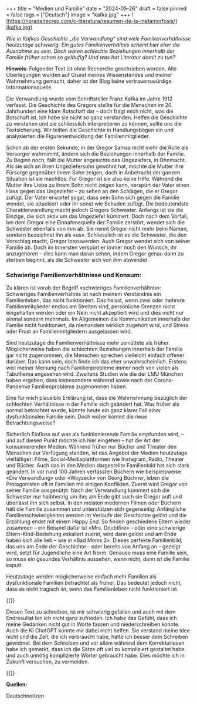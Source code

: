 +++
title = "Medien und Familie"
date = "2024-05-26"
draft = false
pinned = false
tags = ["Deutsch"]
image = "kafka.jpg"
+++
![https://horadelrecreo.com/c-literatura/resumen-de-la-metamorfosis/](kafka.jpg)

*Wie in Kafkas Geschichte „die Verwandlung“ sind viele Familienverhältnisse heutzutage schwierig. Ein gutes Familienverhältnis scheint hier eher die Ausnahme zu sein. Doch waren schlechte Beziehungen innerhalb der Familie früher schon so geläufig? Und was hat Literatur damit zu tun?*

**Hinweis**: Folgender Text ist ohne Recherche geschrieben worden. Alle Überlegungen wurden auf Grund meines Wissenstandes und meiner Wahrnehmung gemacht, daher ist der Blog keine vertrauenswürdige Informationsquelle. 

Die Verwandlung wurde vom Schriftsteller Franz Kafka im Jahre 1912 verfasst. Die Geschichte des Gregors stellte für die Menschen im 20. Jahrhundert eine klare Botschaft dar – doch fragt mich nicht, was die Botschaft ist. Ich habe sie nicht so ganz verstanden. Helfen die Geschichte zu verstehen und sie schliesslich interpretieren zu können, sollte uns die Textsicherung.  Wir teilten die Geschichte in Handlungsbögen ein und analysierten die Figurenentwicklung der Familienmitglieder. 

Schon ab der ersten Sekunde, in der Gregor Samsa nicht mehr die Rolle als Versorger wahrnimmt, ändern sich die Beziehungen innerhalb der Familie. Zu Beginn noch, fällt die Mutter angesichts des Ungeziefers, in Ohnmacht. Als sie sich an ihren Ungeziefersohn gewöhnt hat, möchte die Mutter ihre Fürsorge gegenüber ihrem Sohn zeigen, doch in Anbetracht der ganzen Situation ist sie machtlos. Für Gregor ist sie also keine Hilfe. Während die Mutter ihre Liebe zu ihrem Sohn nicht zeigen kann, verspürt der Vater einen Hass gegen das Ungeziefer – zu sehen an den Schlägen, die er Gregor zufügt. Der Vater erwartet sogar, dass sein Sohn sich gegen die Familie wendet, sie attackiert oder ihr sonst wie Schaden zufügt. Die bedeutendste Charakterwandlung macht jedoch Gregors Schwester. Anfangs ist sie die Einzige, die sich aktiv um das Ungeziefer kümmert. Doch nach dem Vorfall, bei dem Gregor eine Einnahmequelle der Familie zerstört, wendet sich die Schwester ebenfalls von ihm ab. Sie nennt Gregor nicht mehr beim Namen, sondern bezeichnet ihn als «es». Schliesslich ist es die Schwester, die den Vorschlag macht, Gregor loszuwerden. Auch Gregor wendet sich von seiner Familie ab. Doch im Innersten verspürt er immer noch den Wunsch, ihr anzugehören – dies kann man daran sehen, indem Gregor genau dann zu sterben beginnt, als die Schwester sich von ihm abwendet 

### Schwierige Familienverhältnisse und Konsum:



Zu klären ist vorab der Begriff «schwieriges Familienverhältnis»: Schwieriges Familienverhältnis ist nach meinem Verständnis ein Familienleben, das nicht funktioniert. Das heisst, wenn zwei oder mehrere Familienmitglieder endlos am Streiten sind, persönliche Grenzen nicht eingehalten werden oder ein Nein nicht akzeptiert wird und dies nicht nur einmal sondern mehrmals. Im Allgemeinen die Kommunikation innerhalb der Familie nicht funktioniert, da niemandem wirklich zugehört wird, und Stress oder Frust an Familienmitgliedern ausgelassen wird. 

Sind heutzutage die Familienverhältnisse mehr zerrüttete als früher. Möglicherweise haben die schlechten Beziehungen innerhalb der Familie gar nicht zugenommen, die Menschen sprechen vielleicht einfach offener darüber. Das kann sein, doch finde ich das eher unwahrscheinlich. Erstens weil meiner Meinung nach Familienprobleme immer noch von vielen als Tabuthema angesehen wird. Zweitens Studien wie die der LMU München haben ergeben, dass insbesondere während sowie nach der Corona-Pandemie Familienprobleme zugenommen haben.  

Eine für mich plausible Erklärung ist, dass die Wahrnehmung bezüglich der schlechten Verhältnisse in der Familie sich geändert hat. Was früher als normal betrachtet wurde, könnte heute ein ganz klarer Fall einer dysfunktionalen Familie sein. Doch woher kommt die neue Betrachtungsweise?

Sicherlich Einfluss auf was als funktionierende Familie empfunden wird, – und auf diesen Punkt möchte ich hier eingehen – hat die Art der konsumierenden Medien. Während früher nur Bücher und Theater den Menschen zur Verfügung standen, ist das Angebot der Medien heutzutage vielfältiger: Filme, Social-Mediaplattformen wie Instagram, Radio, Theater und Bücher. Auch das in den Medien dargestellte Familienbild hat sich stark geändert. In vor rund 100 Jahren verfassten Büchern wie beispielsweise «Die Verwandlung» oder «Woyzeck» von Georg Büchner, leben die Protagonisten oft in Familien mit einigen Konflikten. Zuerst wird Gregor von seiner Familie ausgenützt. Nach der Verwandlung kümmert sich die Schwester nur halbherzig um ihn; am Ende gibt auch sie Gregor auft und überlässt ihn sich selbst. In den meisten modernen Filmen oder Büchern hält die Familie zusammen und unterstützen sich gegenseitig: Anfängliche Familienschwierigkeiten werden im Verlaufe der Geschichte gelöst und die Erzählung endet mit einem Happy End. So finden geschiedene Eltern wieder zusammen – ein Beispiel dafür ist «Mrs. Doubtfire» - oder eine schwierige Eltern-Kind-Beziehung eskaliert zuerst, wird dann gelöst und am Ende haben sich alle lieb – wie in «Bad Moms 2». Dieses perfekte Familienbild, das uns am Ende der Geschichte – oder bereits von Anfang an – gezeigt wird, setzt für Jugendliche eine Art Norm. Genauso muss eine Familie sein, so muss ein gesundes Verhältnis aussehen, wenn nicht, dann ist die Familie kaputt. 

Heutzutage werden möglicherweise einfach mehr Familien als dysfunktionale Familien betrachtet als früher. Das bedeutet jedoch nicht, dass es nicht tragisch ist, wenn das Familienleben nicht funktioniert ist.

{{<box title= "Text über Text">}}

Diesen Text zu schreiben, ist mir schwierig gefallen und auch mit dem Endresultat bin ich nicht ganz zufrieden. Ich habe das Gefühl, dass ich meine Gedanken nicht gut in Worte fassen und niederschreiben konnte. Auch die KI ChatGPT konnte mir dabei nicht helfen. Sie verstand meine Idee nicht und die Zeit, die ich verbraucht habe, hätte ich besser dem Schreiben gewidmet. Bei dem Schreiben und vor allem während dem Korrekturlesen habe ich gemerkt, dass ich die Sätze oft viel zu kompliziert gestaltet habe und auch unnötig komplizierte Wörter gebraucht habe. Dies möchte ich in Zukunft versuchen, zu vermeiden.  

{{</box>}}

**Quellen:** 

Deutschnotizen